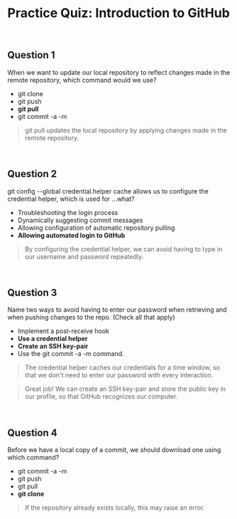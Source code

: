 # Practice Quiz: Introduction to GitHub

<br>

## Question 1

When we want to update our local repository to reflect changes made in the remote repository, which command would we use?

* git clone <URL>
* git push
* **git pull**
* git commit -a -m

> git pull updates the local repository by applying changes made in the remote repository.

<br>

## Question 2

git config --global credential.helper cache allows us to configure the credential helper, which is used for ...what?

* Troubleshooting the login process
* Dynamically suggesting commit messages
* Allowing configuration of automatic repository pulling
* **Allowing automated login to GitHub**

> By configuring the credential helper, we can avoid having to type in our username and password repeatedly.

<br>

## Question 3

Name two ways to avoid having to enter our password when retrieving and when pushing changes to the repo. (Check all that apply)

* Implement a post-receive hook
* **Use a credential helper**
* **Create an SSH key-pair**
* Use the git commit -a -m command.

> The credential helper caches our credentials for a time window, so that we don't need to enter our password with every interaction.

> Great job! We can create an SSH key-pair and store the public key in our profile, so that GitHub recognizes our computer.

<br>

## Question 4

Before we have a local copy of a commit, we should download one using which command?

* git commit -a -m
* git push
* git pull
* **git clone <URL>**

> If the repository already exists locally, this may raise an error.
